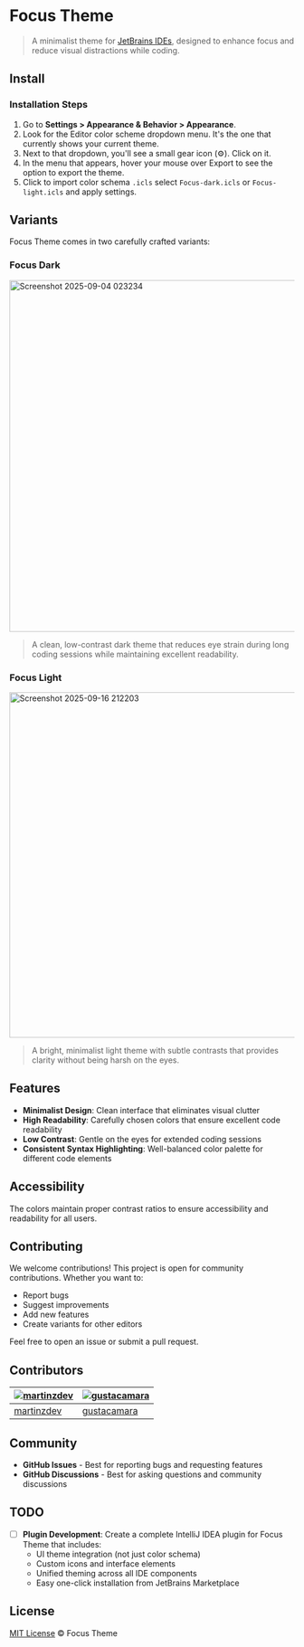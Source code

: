 # Focus Theme

> A minimalist theme for [JetBrains IDEs](https://www.jetbrains.com), designed to enhance focus and reduce visual distractions while coding.

## Install

### Installation Steps

1. Go to **Settings > Appearance & Behavior > Appearance**.
2. Look for the Editor color scheme dropdown menu. It's the one that currently shows your current theme.
3. Next to that dropdown, you'll see a small gear icon (⚙️). Click on it.
4. In the menu that appears, hover your mouse over Export to see the option to export the theme.
5. Click to import color schema `.icls` select `Focus-dark.icls` or `Focus-light.icls` and apply settings.

## Variants

Focus Theme comes in two carefully crafted variants:

### Focus Dark
<img width="751" height="622" alt="Screenshot 2025-09-04 023234" src="https://github.com/user-attachments/assets/564da9f2-4bda-44be-a56a-c5ac1c0eca88" />

>A clean, low-contrast dark theme that reduces eye strain during long coding sessions while maintaining excellent readability.

### Focus Light
<img width="788" height="611" alt="Screenshot 2025-09-16 212203" src="https://github.com/user-attachments/assets/fcad71cf-ea75-4758-9178-fa3a30665a65" />

>A bright, minimalist light theme with subtle contrasts that provides clarity without being harsh on the eyes.

## Features

- **Minimalist Design**: Clean interface that eliminates visual clutter
- **High Readability**: Carefully chosen colors that ensure excellent code readability
- **Low Contrast**: Gentle on the eyes for extended coding sessions
- **Consistent Syntax Highlighting**: Well-balanced color palette for different code elements

## Accessibility

The colors maintain proper contrast ratios to ensure accessibility and readability for all users.

## Contributing

We welcome contributions! This project is open for community contributions. Whether you want to:

- Report bugs
- Suggest improvements
- Add new features
- Create variants for other editors

Feel free to open an issue or submit a pull request.

## Contributors

| [![martinzdev](https://github.com/martinzdev.png?size=100)](https://github.com/martinzdev) | [![gustacamara](https://github.com/gustacamara.png?size=100)](https://github.com/gustacamara) |
| ------------------------------------------------------------------------------------------- | --------------------------------------------------------------------------------------------- |
| [martinzdev](https://github.com/martinzdev)                                                 | [gustacamara](https://github.com/gustacamara)                                                 |

## Community

- **GitHub Issues** - Best for reporting bugs and requesting features
- **GitHub Discussions** - Best for asking questions and community discussions

## TODO

- [ ] **Plugin Development**: Create a complete IntelliJ IDEA plugin for Focus Theme that includes:
  - UI theme integration (not just color schema)
  - Custom icons and interface elements
  - Unified theming across all IDE components
  - Easy one-click installation from JetBrains Marketplace

## License

[MIT License](./LICENSE) © Focus Theme

